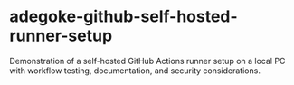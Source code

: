 # adegoke-github-self-hosted-runner-setup
Demonstration of a self-hosted GitHub Actions runner setup on a local PC with workflow testing, documentation, and security considerations.

